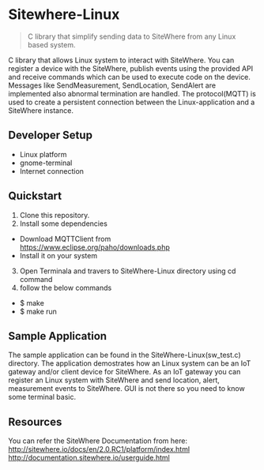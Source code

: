 # Sitewhere-Linux
> C library that simplify sending data to SiteWhere from any Linux based system.

C library that allows Linux system to interact with SiteWhere. You can register a device with the SiteWhere, publish events using the provided API and receive commands which can be used to execute code on the device. Messages like SendMeasurement, SendLocation, SendAlert are implemented also abnormal termination are handled. The protocol(MQTT) is used to create a persistent connection between the Linux-application and a SiteWhere instance.

## Developer Setup
- Linux platform
- gnome-terminal
- Internet connection

## Quickstart
1. Clone this repository.
2. Install some dependencies
  - Download MQTTClient from https://www.eclipse.org/paho/downloads.php
  - Install it on your system
3. Open Terminala and travers to SiteWhere-Linux directory using cd command
4. follow the below commands
  - $ make
  - $ make run


## Sample Application
The sample application can be found in the SiteWhere-Linux(sw_test.c) directory. The application demostrates how an Linux system can be an IoT gateway and/or client device for SiteWhere. As an IoT gateway you can register an Linux system with SiteWhere and send location, alert, measurement events to SiteWhere. GUI is not there so you need to know some terminal basic.

## Resources
You can refer the SiteWhere Documentation from here:
http://sitewhere.io/docs/en/2.0.RC1/platform/index.html
http://documentation.sitewhere.io/userguide.html
